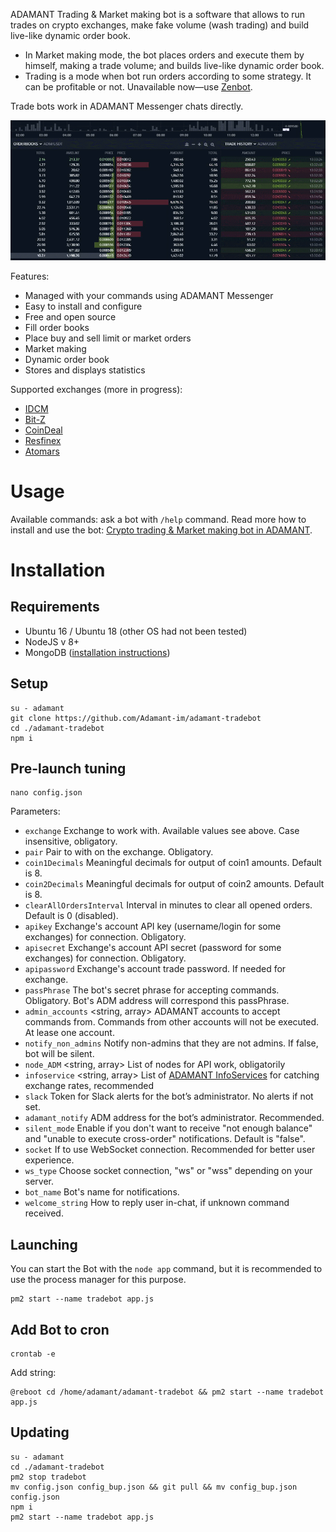 ADAMANT Trading & Market making bot is a software that allows to run trades on crypto exchanges, make fake volume (wash trading) and build live-like dynamic order book.

* In Market making mode, the bot places orders and execute them by himself, making a trade volume; and builds live-like dynamic order book.
* Trading is a mode when bot run orders according to some strategy. It can be profitable or not. Unavailable now—use [Zenbot](https://github.com/DeviaVir/zenbot).

Trade bots work in ADAMANT Messenger chats directly.

![Market Making & OrderBook Building](./assets/OrderBook-Builder.gif)

Features:

* Managed with your commands using ADAMANT Messenger
* Easy to install and configure
* Free and open source
* Fill order books
* Place buy and sell limit or market orders
* Market making
* Dynamic order book
* Stores and displays statistics

Supported exchanges (more in progress):

* [IDCM](https://idcm.io/invitation/receive?code=LM5510&lang=en)
* [Bit-Z](https://u.bit-z.com/register?invite_code=2423317)
* [CoinDeal](https://coindeal.com/ref/9WZN)
* [Resfinex](https://trade.resfinex.com?ref=7ccb34d867&pair=ADM_USDT)
* [Atomars](https://atomars.com/refcode/kaba)

# Usage

Available commands: ask a bot with `/help` command. Read more how to install and use the bot: [Crypto trading & Market making bot in ADAMANT](https://medium.com/adamant-im/crypto-trading-market-making-bot-in-adamant-82fa48b78f51).

# Installation

## Requirements

* Ubuntu 16 / Ubuntu 18 (other OS had not been tested)
* NodeJS v 8+
* MongoDB ([installation instructions](https://docs.mongodb.com/manual/tutorial/install-mongodb-on-ubuntu/))

## Setup

```
su - adamant
git clone https://github.com/Adamant-im/adamant-tradebot
cd ./adamant-tradebot
npm i
```

## Pre-launch tuning

```
nano config.json
```

Parameters:

* `exchange` <string> Exchange to work with. Available values see above. Case insensitive, obligatory.
* `pair` <string> Pair to with on the exchange. Obligatory.
* `coin1Decimals` <number>  Meaningful decimals for output of coin1 amounts. Default is 8.
* `coin2Decimals` <number>  Meaningful decimals for output of coin2 amounts. Default is 8.
* `clearAllOrdersInterval` <number> Interval in minutes to clear all opened orders. Default is 0 (disabled).
* `apikey` <string> Exchange's account API key (username/login for some exchanges) for connection. Obligatory.
* `apisecret` <string> Exchange's account API secret (password for some exchanges) for connection. Obligatory.
* `apipassword` <string> Exchange's account trade password. If needed for exchange.
* `passPhrase` <string> The bot's secret phrase for accepting commands. Obligatory. Bot's ADM address will correspond this passPhrase.
* `admin_accounts` <string, array> ADAMANT accounts to accept commands from. Commands from other accounts will not be executed. At lease one account.
* `notify_non_admins` <boolean> Notify non-admins that they are not admins. If false, bot will be silent.
* `node_ADM` <string, array> List of nodes for API work, obligatorily
* `infoservice` <string, array> List of [ADAMANT InfoServices](https://github.com/Adamant-im/adamant-currencyinfo-services) for catching exchange rates, recommended
* `slack` <string> Token for Slack alerts for the bot’s administrator. No alerts if not set.
* `adamant_notify` <string> ADM address for the bot’s administrator. Recommended.
* `silent_mode` <boolean> Enable if you don't want to receive "not enough balance" and "unable to execute cross-order" notifications. Default is "false".
* `socket` <boolean> If to use WebSocket connection. Recommended for better user experience.
* `ws_type` <string> Choose socket connection, "ws" or "wss" depending on your server.
* `bot_name` <string> Bot's name for notifications.
* `welcome_string` <string> How to reply user in-chat, if unknown command received.

## Launching

You can start the Bot with the `node app` command, but it is recommended to use the process manager for this purpose.

```
pm2 start --name tradebot app.js
```

## Add Bot to cron

```
crontab -e
```

Add string:

```
@reboot cd /home/adamant/adamant-tradebot && pm2 start --name tradebot app.js
```

## Updating

```
su - adamant
cd ./adamant-tradebot
pm2 stop tradebot
mv config.json config_bup.json && git pull && mv config_bup.json config.json
npm i
pm2 start --name tradebot app.js
```
